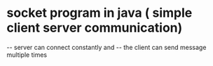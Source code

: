  # socket program in java ( simple client server communication)

 -- server can connect constantly and
 -- the client can send message multiple times
   
